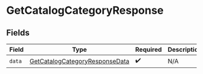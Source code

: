 # GetCatalogCategoryResponse


## Fields

| Field                                                                                       | Type                                                                                        | Required                                                                                    | Description                                                                                 |
| ------------------------------------------------------------------------------------------- | ------------------------------------------------------------------------------------------- | ------------------------------------------------------------------------------------------- | ------------------------------------------------------------------------------------------- |
| `data`                                                                                      | [GetCatalogCategoryResponseData](../../models/components/GetCatalogCategoryResponseData.md) | :heavy_check_mark:                                                                          | N/A                                                                                         |